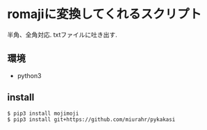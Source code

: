 # romajiに変換してくれるスクリプト
半角、全角対応.
txtファイルに吐き出す.

## 環境
* python3

## install
```
$ pip3 install mojimoji
$ pip3 install git+https://github.com/miurahr/pykakasi 
```
